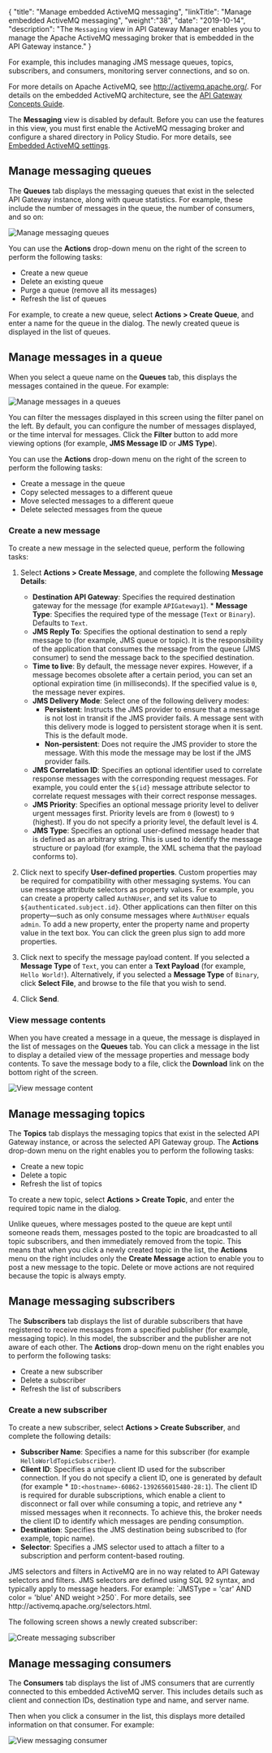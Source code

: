 {
"title": "Manage embedded ActiveMQ messaging",
"linkTitle": "Manage embedded ActiveMQ messaging",
"weight":"38",
"date": "2019-10-14",
"description": "The `Messaging` view in API Gateway Manager enables you to manage the Apache ActiveMQ messaging broker that is embedded in the API Gateway instance."
}

For example, this includes managing JMS message queues, topics, subscribers, and consumers, monitoring server connections, and so on.

For more details on Apache ActiveMQ, see <http://activemq.apache.org/>. For details on the embedded ActiveMQ architecture, see the [API Gateway Concepts Guide](/bundle/APIGateway_77_ConceptsGuide_allOS_en_HTML5).

The **Messaging** view is disabled by default. Before you can use the features in this view, you must first enable the ActiveMQ messaging broker and configure a shared directory in Policy Studio. For more details, see [Embedded ActiveMQ settings](/docs/apigtw_ref/general_activemq_settings/).

## Manage messaging queues

The **Queues** tab displays the messaging queues that exist in the selected API Gateway instance, along with queue statistics. For example, these include the number of messages in the queue, the number of consumers, and so on:

![Manage messaging queues](/Images/APIGateway/admin_messaging_queues.png)

You can use the **Actions** drop-down menu on the right of the screen to perform the following tasks:

* Create a new queue
* Delete an existing queue
* Purge a queue (remove all its messages)
* Refresh the list of queues

For example, to create a new queue, select **Actions > Create Queue**, and enter a name for the queue in the dialog. The newly created queue is displayed in the list of queues.

## Manage messages in a queue

When you select a queue name on the **Queues** tab, this displays the messages contained in the queue. For example:

![Manage messages in a queues](/Images/APIGateway/admin_messaging_messages.png)

You can filter the messages displayed in this screen using the filter panel on the left. By default, you can configure the number of messages displayed, or the time interval for messages. Click the **Filter** button to add more viewing options (for example, **JMS Message ID** or **JMS Type**).

You can use the **Actions** drop-down menu on the right of the screen to perform the following tasks:

* Create a message in the queue
* Copy selected messages to a different queue
* Move selected messages to a different queue
* Delete selected messages from the queue

### Create a new message

To create a new message in the selected queue, perform the following tasks:

1. Select **Actions > Create Message**, and complete the following **Message Details**:

    * **Destination API Gateway**: Specifies the required destination gateway for the message (for example `APIGateway1`).                                                              * **Message Type**: Specifies the required type of the message (`Text` or `Binary`). Defaults to `Text`.
    * **JMS Reply To**: Specifies the optional destination to send a reply message to (for example, JMS queue or topic). It is the responsibility of the application that consumes the message    from the queue (JMS consumer) to send the message back to the specified destination.
    * **Time to live**: By default, the message never expires. However, if a message becomes obsolete after a certain period, you can set an optional expiration time (in milliseconds). If the   specified value is `0`, the message never expires.
    * **JMS Delivery Mode**: Select one of the following delivery modes:
        * **Persistent**: Instructs the JMS provider to ensure that a message is not lost in transit if the JMS provider fails. A message sent with this delivery mode is logged to persistent      storage when it is sent. This is the default mode.
        * **Non-persistent**: Does not require the JMS provider to store the message. With this mode the message may be lost if the JMS provider fails.
    * **JMS Correlation ID**: Specifies an optional identifier used to correlate response messages with the corresponding request messages. For example, you could enter the `${id}` message  attribute selector to correlate request messages with their correct response messages.
    * **JMS Priority**: Specifies an optional message priority level to deliver urgent messages first. Priority levels are from `0` (lowest) to `9` (highest). If you do not specify a priority   level, the default level is 4.
    * **JMS Type**: Specifies an optional user-defined message header that is defined as an arbitrary string. This is used to identify the message structure or payload (for example, the XML schema that the payload conforms to).

2. Click next to specify **User-defined properties**. Custom properties may be required for compatibility with other messaging systems. You can use message attribute selectors as property values. For example, you can create a property called `AuthNUser`, and set its value to `${authenticated.subject.id}`. Other applications can then filter on this property—such as only consume messages where `AuthNUser` equals `admin`. To add a new property, enter the property name and property value in the text box. You can click the green plus sign to add more properties.
3. Click next to specify the message payload content. If you selected a **Message Type** of `Text`, you can enter a **Text Payload** (for example, `Hello World!`). Alternatively, if you selected a **Message Type** of `Binary`, click **Select File**, and browse to the file that you wish to send.
4. Click **Send**.

### View message contents

When you have created a message in a queue, the message is displayed in the list of messages on the **Queues** tab. You can click a message in the list to display a detailed view of the message properties and message body contents. To save the message body to a file, click the **Download** link on the bottom right of the screen.

![View message content](/Images/APIGateway/admin_messaging_content.png)

## Manage messaging topics

The **Topics** tab displays the messaging topics that exist in the selected API Gateway instance, or across the selected API Gateway group. The **Actions** drop-down menu on the right enables you to perform the following tasks:

* Create a new topic
* Delete a topic
* Refresh the list of topics

To create a new topic, select **Actions > Create Topic**, and enter the required topic name in the dialog.

Unlike queues, where messages posted to the queue are kept until someone reads them, messages posted to the topic are broadcasted to all topic subscribers, and then immediately removed from the topic. This means that when you click a newly created topic in the list, the **Actions** menu on the right includes only the **Create Message** action to enable you to post a new message to the topic. Delete or move actions are not required because the topic is always empty.

## Manage messaging subscribers

The **Subscribers** tab displays the list of durable subscribers that have registered to receive messages from a specified publisher (for example, messaging topic). In this model, the subscriber and the publisher are not aware of each other. The **Actions** drop-down menu on the right enables you to perform the following tasks:

* Create a new subscriber
* Delete a subscriber
* Refresh the list of subscribers

### Create a new subscriber

To create a new subscriber, select **Actions > Create Subscriber**, and complete the following details:

* **Subscriber Name**: Specifies a name for this subscriber (for example `HelloWorldTopicSubscriber`).
* **Client ID**: Specifies a unique client ID used for the subscriber connection. If you do not specify a client ID,  one is generated by default (for example * `ID:<hostname>-60862-1392656015480-28:1`). The client ID is required for durable subscriptions, which enable a client to disconnect or fall over while consuming a topic, and retrieve any * missed messages when it reconnects. To achieve this, the broker needs the client ID to identify which messages are pending consumption.
* **Destination**: Specifies the JMS destination being subscribed to (for example, topic name).
* **Selector**: Specifies a JMS selector used to attach a filter to a subscription and perform content-based routing.

<!-- What if we used things like this for things that need to be highlighted but we don't want to use TIP/ Notes, etc? https://docsydocs.netlify.com/docs/adding-content/lookandfeel/ -->
<div class="-bg-200 p-3 display-8">JMS selectors and filters in ActiveMQ are in no way related to API Gateway selectors and filters. JMS selectors are defined using SQL 92 syntax, and typically apply to message headers. For example: `JMSType = 'car' AND color = 'blue' AND weight >250`. For more details, see http://activemq.apache.org/selectors.html.</div>

The following screen shows a newly created subscriber:

![Create messaging subscriber](/Images/APIGateway/admin_messaging_subscribers.png)

## Manage messaging consumers

The **Consumers** tab displays the list of JMS consumers that are currently connected to this embedded ActiveMQ server. This includes details such as client and connection IDs, destination type and name, and server name.

Then when you click a consumer in the list, this displays more detailed information on that consumer. For example:

![View messaging consumer](/Images/APIGateway/admin_messaging_consumer.png)
